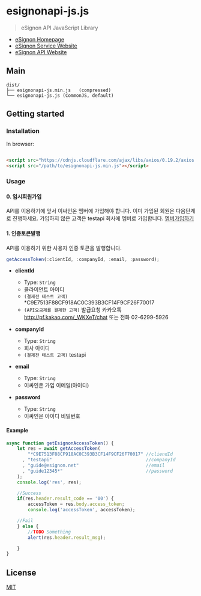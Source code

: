 # esignonapi-js.js

> eSignon API JavaScript Library

- [eSignon Homepage](https://esignon.net)
- [eSignon Service Website](https://docs.esignon.net)
- [eSignon API Website](https://api.esignon.net)


## Main

```text
dist/
├── esignonapi-js.min.js   (compressed)
└── esignonapi-js.js (CommonJS, default)
```

## Getting started

### Installation

In browser:

```html

<script src="https://cdnjs.cloudflare.com/ajax/libs/axios/0.19.2/axios.min.js"></script>
<script src="/path/to/esignonapi-js.min.js"></script>
```

### Usage

#### 0. 임시회원가입
API를 이용하기에 앞서 이싸인온 멤버에 가입해야 합니다. 
이미 가입된 회원은 다음단계로 진행하세요.
가입하지 않은 고객은 testapi 회사에 멤버로 가입합니다.
<a href="https://docs.esignon.net/testapi/invite" target="_blank">멤버가입하기</a>

#### 1. 인증토큰발행
API를 이용하기 위한 사용자 인증 토큰을 발행합니다.

```js
getAccessToken(:clientId, :companyId, :email, :password);
```

- **clientId**
  - Type: `String`
  - 클라이언트 아이디
  - `(결제전 테스트 고객)` *C9E7513F88CF918AC0C393B3CF14F9CF26F70017
  - `(API요금제를 결제한 고객)` 발급요청 카카오톡 http://pf.kakao.com/_WKXeT/chat 또는 전화 02-6299-5926

- **companyId**
  - Type: `String`
  - 회사 아이디
  - `(결제전 테스트 고객)` testapi

- **email**
  - Type: `String`
  - 이싸인온 가입 이메일(아이디)

- **password**
  - Type: `String`
  - 이싸인온 아이디 비밀번호

#### Example

```js
async function getEsignonAccessToken() {
    let res = await getAccessToken(
        "*C9E7513F88CF918AC0C393B3CF14F9CF26F70017" //cliendId
      , "testapi"                                   //companyId
      , "guide@esignon.net"                         //email
      , "guide12345*"                               //password
    );
    console.log('res', res);

    //Success
    if(res.header.result_code == '00') {
        accessToken = res.body.access_token;
        console.log('accessToken', accessToken);

    //Fail
    } else {
        //TODO Something
        alert(res.header.result_msg);

    }
}
```


## License

[MIT](https://opensource.org/licenses/MIT)
